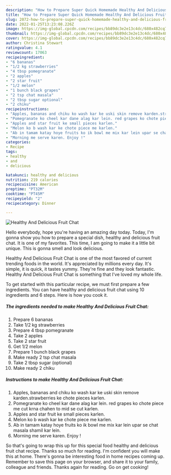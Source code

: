```yaml
---
description: "How to Prepare Super Quick Homemade Healthy And Delicious Fruit Chat"
title: "How to Prepare Super Quick Homemade Healthy And Delicious Fruit Chat"
slug: 2072-how-to-prepare-super-quick-homemade-healthy-and-delicious-fruit-chat
date: 2022-01-25T13:23:08.226Z
image: https://img-global.cpcdn.com/recipes/bb89dc3e2e13c4dc/680x482cq70/healthy-and-delicious-fruit-chat-recipe-main-photo.jpg
thumbnail: https://img-global.cpcdn.com/recipes/bb89dc3e2e13c4dc/680x482cq70/healthy-and-delicious-fruit-chat-recipe-main-photo.jpg
cover: https://img-global.cpcdn.com/recipes/bb89dc3e2e13c4dc/680x482cq70/healthy-and-delicious-fruit-chat-recipe-main-photo.jpg
author: Christina Stewart
ratingvalue: 4.1
reviewcount: 17063
recipeingredient:
- "6 bananas"
- "1/2 kg strawberries"
- "4 tbsp pomegranate"
- "2 apples"
- "2 star fruit"
- "1/2 melon"
- "1 bunch black grapes"
- "2 tsp chat masala"
- "2 tbsp sugar optional"
- "2 chiku"
recipeinstructions:
- "Apples, bananas and chiku ko wash kar ke uski skin remove karden.strawberries ke chote pieces karlen."
- "Pomegranate ko cheel kar dane alag kar lein. red grapes ko chote piece me cut krna chahen to mid se cut karlen."
- "Apples and star fruit ke small pieces karlen."
- "Melon ko b wash kar ke chote piece me karlen."
- "Ab in tamam katay hoye fruits ko ik bowl me mix kar lein upar se chat masala shamil kar lein."
- "Morning me serve karen. Enjoy !"
categories:
- Recipe
tags:
- healthy
- and
- delicious

katakunci: healthy and delicious 
nutrition: 219 calories
recipecuisine: American
preptime: "PT32M"
cooktime: "PT45M"
recipeyield: "2"
recipecategory: Dinner

---
```



![Healthy And Delicious Fruit Chat](https://img-global.cpcdn.com/recipes/bb89dc3e2e13c4dc/680x482cq70/healthy-and-delicious-fruit-chat-recipe-main-photo.jpg)

Hello everybody, hope you're having an amazing day today. Today, I'm gonna show you how to prepare a special dish, healthy and delicious fruit chat. It is one of my favorites. This time, I am going to make it a little bit unique. This is gonna smell and look delicious.



Healthy And Delicious Fruit Chat is one of the most favored of current trending foods in the world. It's appreciated by millions every day. It's simple, it is quick, it tastes yummy. They're fine and they look fantastic. Healthy And Delicious Fruit Chat is something that I've loved my whole life.


To get started with this particular recipe, we must first prepare a few ingredients. You can have healthy and delicious fruit chat using 10 ingredients and 6 steps. Here is how you cook it.

<!--inarticleads1-->

##### The ingredients needed to make Healthy And Delicious Fruit Chat:

1. Prepare 6 bananas
1. Take 1/2 kg strawberries
1. Prepare 4 tbsp pomegranate
1. Take 2 apples
1. Take 2 star fruit
1. Get 1/2 melon
1. Prepare 1 bunch black grapes
1. Make ready 2 tsp chat masala
1. Take 2 tbsp sugar (optional)
1. Make ready 2 chiku




<!--inarticleads2-->

##### Instructions to make Healthy And Delicious Fruit Chat:

1. Apples, bananas and chiku ko wash kar ke uski skin remove karden.strawberries ke chote pieces karlen.
1. Pomegranate ko cheel kar dane alag kar lein. red grapes ko chote piece me cut krna chahen to mid se cut karlen.
1. Apples and star fruit ke small pieces karlen.
1. Melon ko b wash kar ke chote piece me karlen.
1. Ab in tamam katay hoye fruits ko ik bowl me mix kar lein upar se chat masala shamil kar lein.
1. Morning me serve karen. Enjoy !




So that's going to wrap this up for this special food healthy and delicious fruit chat recipe. Thanks so much for reading. I'm confident you will make this at home. There's gonna be interesting food in home recipes coming up. Remember to save this page on your browser, and share it to your family, colleague and friends. Thanks again for reading. Go on get cooking!
